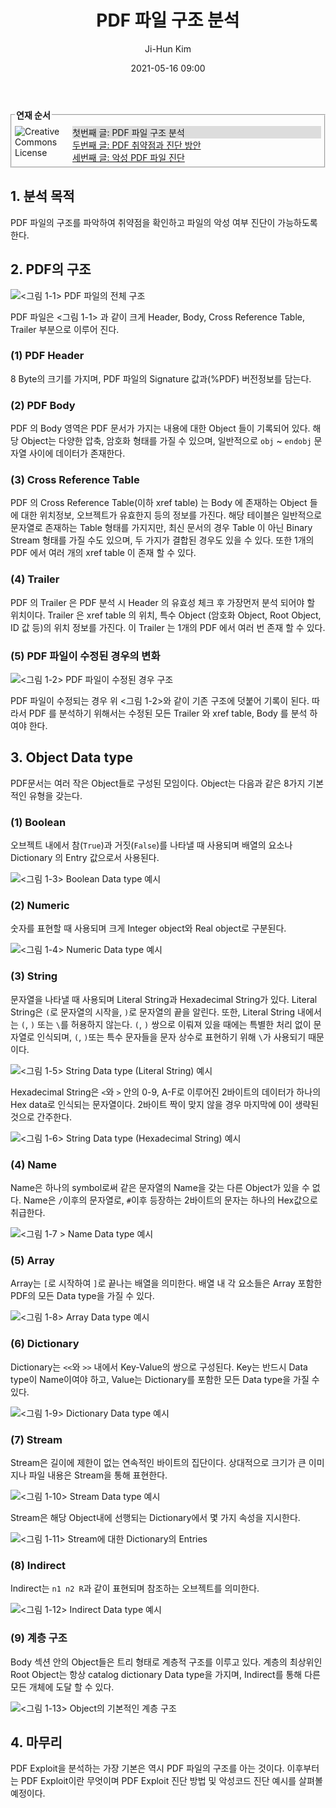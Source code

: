 ﻿---
layout: post
title: 'PDF 파일 구조 분석'
author: Ji-Hun Kim
date: 2021-05-16 09:00
tags: [fileformat, pdf]
---

<fieldset style="margin:0px 0px 20px 0px;padding:5px;"><legend><span><strong style="font-weight:bold;">연재 순서</strong></span></legend><!--Creative Commons License--><div style="float: left; width: 88px; margin-top: 3px;"><img alt="Creative Commons License" style="border-width: 0" src="/files/images/exclamationmark.png"/></div><div style="margin-left: 92px; margin-top: 3px; text-align: justify;">
<p style="margin: 0; background:#ddd;">첫번째 글: PDF 파일 구조 분석</p>
<p style="margin: 0;"><a href="/2021/05/18/pdf_exploit/">두번째 글: PDF 취약점과 진단 방안</a></p>
<p style="margin: 0;"><a href="/2021/05/31/pdf_exploit_scan/">세번째 글: 악성 PDF 파일 진단</a></p>
</div></fieldset>

## 1. 분석 목적

PDF 파일의 구조를 파악하여 취약점을 확인하고 파일의 악성 여부 진단이 가능하도록 한다.

## 2. PDF의 구조

![<그림 1-1> PDF 파일의 전체 구조](/files/ff_pdf_1.png)

PDF 파일은 <그림 1-1> 과 같이 크게 Header, Body, Cross Reference Table, Trailer 부분으로 이루어 진다.

### (1) PDF Header

8 Byte의 크기를 가지며, PDF 파일의 Signature 값과(%PDF) 버전정보를 담는다.

### (2) PDF Body

PDF 의 Body 영역은 PDF 문서가 가지는 내용에 대한 Object 들이 기록되어 있다.
해당 Object는 다양한 압축, 암호화 형태를 가질 수 있으며, 일반적으로 ```obj``` ~ ```endobj``` 문자열 사이에 데이터가 존재한다.

### (3) Cross Reference Table

PDF 의 Cross Reference Table(이하 xref table) 는 Body 에 존재하는 Object 들에 대한 위치정보, 오브젝트가 유효한지 등의 정보를 가진다. 해당 테이블은 일반적으로 문자열로 존재하는 Table 형태를 가지지만, 최신 문서의 경우 Table 이 아닌 Binary Stream 형태를 가질 수도 있으며, 두 가지가 결합된 경우도 있을 수 있다. 또한 1개의 PDF 에서 여러 개의 xref table 이 존재 할 수 있다.

### (4) Trailer

PDF 의 Trailer 은 PDF 분석 시 Header 의 유효성 체크 후 가장먼저 분석 되어야 할 위치이다. Trailer 은 xref table 의 위치, 특수 Object (암호화 Object, Root Object, ID 값 등)의 위치 정보를 가진다. 이 Trailer 는 1개의 PDF 에서 여러 번 존재 할 수 있다.

### (5) PDF 파일이 수정된 경우의 변화

![<그림 1-2> PDF 파일이 수정된 경우 구조](/files/ff_pdf_2.png)

PDF 파일이 수정되는 경우 위 <그림 1-2>와 같이 기존 구조에 덧붙어 기록이 된다. 따라서 PDF 를 분석하기 위해서는 수정된 모든 Trailer 와 xref table, Body 를 분석 하여야 한다.

## 3. Object Data type

PDF문서는 여러 작은 Object들로 구성된 모임이다. Object는 다음과 같은 8가지 기본적인 유형을 갖는다.

### (1) Boolean

오브젝트 내에서 참(```True```)과 거짓(```False```)를 나타낼 때 사용되며 배열의 요소나 Dictionary 의 Entry 값으로서 사용된다.

![<그림 1-3> Boolean Data type 예시](/files/ff_pdf_3.png)

### (2) Numeric

숫자를 표현할 때 사용되며 크게 Integer object와 Real object로 구분된다. 

![<그림 1-4> Numeric Data type 예시](/files/ff_pdf_4.png)

### (3) String

문자열을 나타낼 때 사용되며 Literal String과 Hexadecimal String가 있다.
Literal String은 ```(```로 문자열의 시작을, ```)```로 문자열의 끝을 알린다.
또한, Literal String 내에서는 ```(```, ```)``` 또는 ```\```를 허용하지 않는다.
```(```, ```)``` 쌍으로 이뤄져 있을 때에는 특별한 처리 없이 문자열로 인식되며, ```(```, ```)```또는 특수 문자들을 문자 상수로 표현하기 위해 ```\```가 사용되기 때문이다.

![<그림 1-5> String Data type (Literal String) 예시](/files/ff_pdf_5.png)

Hexadecimal String은 ```<```와 ```>``` 안의 0-9, A-F로 이루어진 2바이트의 데이터가 하나의 Hex data로 인식되는 문자열이다. 2바이트 짝이 맞지 않을 경우 마지막에 0이 생략된 것으로 간주한다.

![<그림 1-6> String Data type (Hexadecimal String) 예시](/files/ff_pdf_6.png)

### (4) Name

Name은 하나의 symbol로써 같은 문자열의 Name을 갖는 다른 Object가 있을 수 없다. Name은 ```/```이후의 문자열로, ```#```이후 등장하는 2바이트의 문자는 하나의 Hex값으로 취급한다.

![<그림 1-7 > Name Data type 예시](/files/ff_pdf_7.png)

### (5) Array

Array는 ```[```로 시작하여 ```]```로 끝나는 배열을 의미한다.
배열 내 각 요소들은 Array 포함한 PDF의 모든 Data type을 가질 수 있다. 

![<그림 1-8> Array Data type 예시](/files/ff_pdf_8.png)

### (6) Dictionary

Dictionary는 ```<<```와 ```>>``` 내에서 Key-Value의 쌍으로 구성된다. 
Key는 반드시 Data type이 Name이여야 하고, Value는 Dictionary를 포함한 모든 Data type을 가질 수 있다. 

![<그림 1-9> Dictionary Data type 예시](/files/ff_pdf_9.png)

### (7) Stream

Stream은 길이에 제한이 없는 연속적인 바이트의 집단이다.
상대적으로 크기가 큰 이미지나 파일 내용은 Stream을 통해 표현한다.

![<그림 1-10> Stream Data type 예시](/files/ff_pdf_10.png)

Stream은 해당 Object내에 선행되는 Dictionary에서 몇 가지 속성을 지시한다.

![<그림 1-11> Stream에 대한 Dictionary의 Entries](/files/ff_pdf_11.png)

### (8) Indirect

Indirect는 ```n1 n2 R```과 같이 표현되며 참조하는 오브젝트를 의미한다.

![<그림 1-12> Indirect Data type 예시](/files/ff_pdf_12.png)

### (9) 계층 구조

Body 섹션 안의 Object들은 트리 형태로 계층적 구조를 이루고 있다.
계층의 최상위인 Root Object는 항상 catalog dictionary Data type을 가지며, Indirect를 통해 다른 모든 개체에 도달 할 수 있다.

![<그림 1-13> Object의 기본적인 계층 구조](/files/ff_pdf_13.png)


## 4. 마무리

PDF Exploit을 분석하는 가장 기본은 역시 PDF 파일의 구조를 아는 것이다. 이후부터는 PDF Exploit이란 무엇이며 PDF Exploit 진단 방법 및 악성코드 진단 예시를 살펴볼 예정이다.

